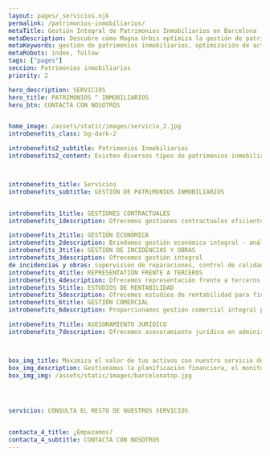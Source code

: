 ```yaml
---
layout: pages/_servicios.njk
permalink: /patrimonios-inmobiliarios/
metaTitle: Gestión Integral de Patrimonios Inmobiliarios en Barcelona | Magna Urbis
metaDescription: Descubre cómo Magna Urbis optimiza la gestión de patrimonios inmobiliarios en Barcelona, ofreciendo soluciones personalizadas para maximizar la rentabilidad de tus activos.
metaKeywords: gestión de patrimonios inmobiliarios, optimización de activos, Barcelona, Magna Urbis, rentabilidad inmobiliaria
metaRobots: index, follow
tags: ["pages"]
seccion: Patrimonios inmobiliarios
priority: 2

hero_description: SERVICIOS
hero_title: PATRIMONIOS ^ INMOBILIARIOS
hero_btn: CONTACTA CON NOSOTROS


home_image: /assets/static/images/servicio_2.jpg
introbenefits_class: bg-dark-2

introbenefits2_subtitle: Patrimonios Inmobiliarios
introbenefits2_content: Existen diversos tipos de patrimonios inmobiliarios, que van desde el propietario que alquila un solo inmueble hasta individuos o grupos con una cartera amplia y variada de activos inmobiliarios. 



introbenefits_title: Servicios
introbenefits_subtitle: GESTIÓN DE PATRiMONIOS INMOBILIARIOS


introbenefits_1title: GESTIONES CONTRACTUALES
introbenefits_1description: Ofrecemos gestiones contractuales eficientes- redacción, revisión y seguimiento de contratos para garantizar acuerdos claros, seguros y en cumplimiento legal.

introbenefits_2title: GESTIÓN ECONÓMICA
introbenefits_2description: Brindamos gestión económica integral - análisis financiero, elaboración de presupuestos y optimización de recursos para mejorar la rentabilidad de tu negocio.
introbenefits_3title: GESTIÓN DE INCIDENCIAS Y OBRAS
introbenefits_3description: Ofrecemos gestión integral 
de incidencias y obras: supervisión de reparaciones, control de calidad y coordinación de proyectos para asegurar resultados óptimos.
introbenefits_4title: REPRESENTATIÓN FRENTE A TERCEROS
introbenefits_4description: Ofrecemos representación frente a terceros, gestionando negociaciones y relaciones con clientes, proveedores y entidades para proteger tus intereses y derechos.
introbenefits_5title: ESTUDIOS DE RENTABILIDAD
introbenefits_5description: Ofrecemos estudios de rentabilidad para fincas, analizando ingresos, gastos y potencial de inversión. Optimiza la gestión de tus propiedades con datos claros.
introbenefits_6title: GESTIÓN COMERCIAL
introbenefits_6description: Proporcionamos gestión comercial integral para fincas, optimizando alquileres y ventas. Aumenta la ocupación y maximiza tus ingresos con estrategias efectivas.

introbenefits_7title: ASESORAMIENTO JURÍDICO
introbenefits_7description: Ofrecemos asesoramiento jurídico en administración de fincas, garantizando el cumplimiento legal, resolución de conflictos y protección de tus derechos e intereses.



box_img_title: Maximiza el valor de tus activos con nuestro servicio de gestión de patrimonio.
box_img_description: Gestionamos la planificación financiera, el monitoreo del mercado y la administración de inversiones, asegurando que cada decisión genere rentabilidad.
box_img_img: /assets/static/images/barcelonatop.jpg




servicios: CONSULTA EL RESTO DE NUESTROS SERVICIOS


contacta_4_title: ¿Empezamos?
contacta_4_subtitle: CONTACTA CON NOSOTROS
---
```

